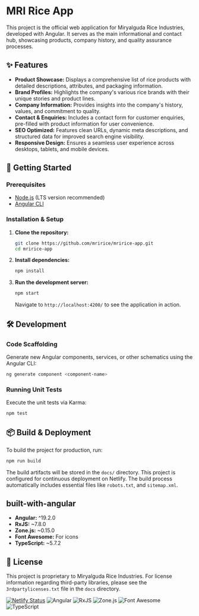 # MRI Rice App

This project is the official web application for Miryalguda Rice Industries, developed with Angular. It serves as the main informational and contact hub, showcasing products, company history, and quality assurance processes.

## ✨ Features

*   **Product Showcase:** Displays a comprehensive list of rice products with detailed descriptions, attributes, and packaging information.
*   **Brand Profiles:** Highlights the company's various rice brands with their unique stories and product lines.
*   **Company Information:** Provides insights into the company's history, values, and commitment to quality.
*   **Contact & Enquiries:** Includes a contact form for customer enquiries, pre-filled with product information for user convenience.
*   **SEO Optimized:** Features clean URLs, dynamic meta descriptions, and structured data for improved search engine visibility.
*   **Responsive Design:** Ensures a seamless user experience across desktops, tablets, and mobile devices.

## 🚀 Getting Started

### Prerequisites

*   [Node.js](https://nodejs.org/) (LTS version recommended)
*   [Angular CLI](https://angular.dev/tools/cli)

### Installation & Setup

1.  **Clone the repository:**
    ```bash
    git clone https://github.com/mririce/mririce-app.git
    cd mririce-app
    ```

2.  **Install dependencies:**
    ```bash
    npm install
    ```

3.  **Run the development server:**
    ```bash
    npm start
    ```
    Navigate to `http://localhost:4200/` to see the application in action.

## 🛠️ Development

### Code Scaffolding

Generate new Angular components, services, or other schematics using the Angular CLI:

```bash
ng generate component <component-name>
```

### Running Unit Tests

Execute the unit tests via Karma:

```bash
npm test
```

## 📦 Build & Deployment

To build the project for production, run:

```bash
npm run build
```

The build artifacts will be stored in the `docs/` directory. This project is configured for continuous deployment on Netlify. The build process automatically includes essential files like `robots.txt`, and `sitemap.xml`.

## built-with-angular
* **Angular:** ^19.2.0
* **RxJS:** ~7.8.0
* **Zone.js:** ~0.15.0
* **Font Awesome:** For icons
* **TypeScript:** ~5.7.2

## 📄 License

This project is proprietary to Miryalguda Rice Industries. For license information regarding third-party libraries, please see the `3rdpartylicenses.txt` file in the `docs` directory.

[![Netlify Status](https://api.netlify.com/api/v1/badges/7e24eaa8-856c-469b-b162-7521a35faca9/deploy-status)](https://app.netlify.com/projects/flourishing-licorice-09db53/deploys)
![Angular](https://img.shields.io/badge/Angular-v19.2.0-DD0031?logo=angular)
![RxJS](https://img.shields.io/badge/RxJS-v7.8.0-B7178C?logo=reactivex)
![Zone.js](https://img.shields.io/badge/Zone.js-v0.15.0-5A6978)
![Font Awesome](https://img.shields.io/badge/Font%20Awesome-Icons-528DD7?logo=fontawesome)
![TypeScript](https://img.shields.io/badge/TypeScript-v5.7.2-3178C6?logo=typescript)
